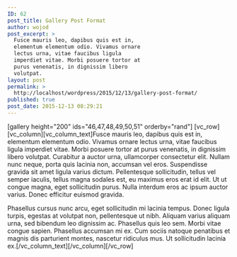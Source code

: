 ```yaml
---
ID: 62
post_title: Gallery Post Format
author: wojod
post_excerpt: >
  Fusce mauris leo, dapibus quis est in,
  elementum elementum odio. Vivamus ornare
  lectus urna, vitae faucibus ligula
  imperdiet vitae. Morbi posuere tortor at
  purus venenatis, in dignissim libero
  volutpat.
layout: post
permalink: >
  http://localhost/wordpress/2015/12/13/gallery-post-format/
published: true
post_date: 2015-12-13 08:29:21
---
```

[gallery height="200" ids="46,47,48,49,50,51" orderby="rand"]
[vc_row][vc_column][vc_column_text]Fusce mauris leo, dapibus quis est in, elementum elementum odio. Vivamus ornare lectus urna, vitae faucibus ligula imperdiet vitae. Morbi posuere tortor at purus venenatis, in dignissim libero volutpat. Curabitur a auctor urna, ullamcorper consectetur elit. Nullam nunc neque, porta quis lacinia non, accumsan vel eros. Suspendisse gravida sit amet ligula varius dictum. Pellentesque sollicitudin, tellus vel semper iaculis, tellus magna sodales est, eu maximus eros erat id elit. Ut ut congue magna, eget sollicitudin purus. Nulla interdum eros ac ipsum auctor varius. Donec efficitur euismod gravida.

Phasellus cursus nunc arcu, eget sollicitudin mi lacinia tempus. Donec ligula turpis, egestas at volutpat non, pellentesque ut nibh. Aliquam varius aliquam urna, sed bibendum leo dignissim ac. Phasellus quis leo sem. Morbi vitae congue sapien. Phasellus accumsan mi ex. Cum sociis natoque penatibus et magnis dis parturient montes, nascetur ridiculus mus. Ut sollicitudin lacinia ex.[/vc_column_text][/vc_column][/vc_row]